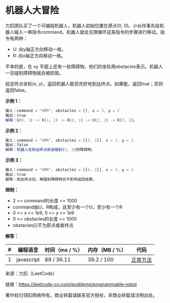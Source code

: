 # 机器人大冒险

力扣团队买了一个可编程机器人，机器人初始位置在原点(0, 0)。小伙伴事先给机器人输入一串指令command，机器人就会无限循环这条指令的步骤进行移动。指令有两种：

- U: 向y轴正方向移动一格。
- R: 向x轴正方向移动一格。

不幸的是，在 xy 平面上还有一些障碍物，他们的坐标用obstacles表示。机器人一旦碰到障碍物就会被损毁。

给定终点坐标(x, y)，返回机器人能否完好地到达终点。如果能，返回true；否则返回false。

**示例 1：**

``` javascript
输入：command = "URR", obstacles = [], x = 3, y = 2
输出：true
解释：U(0, 1) -> R(1, 1) -> R(2, 1) -> U(2, 2) -> R(3, 2)。
```

**示例 2：**

``` javascript
输入：command = "URR", obstacles = [[2, 2]], x = 3, y = 2
输出：false
解释：机器人在到达终点前会碰到(2, 2)的障碍物。
```

**示例 3：**

``` javascript
输入：command = "URR", obstacles = [[4, 2]], x = 3, y = 2
输出：true
解释：到达终点后，再碰到障碍物也不影响返回结果。
```

**限制：**

- 2 <= command的长度 <= 1000
- command由U，R构成，且至少有一个U，至少有一个R
- 0 <= x <= 1e9, 0 <= y <= 1e9
- 0 <= obstacles的长度 <= 1000
- obstacles[i]不为原点或者终点

**解答：**

**#**|**编程语言**|**时间（ms / %）**|**内存（MB / %）**|**代码**
--|--|--|--|--
1|javascript|88 / 36.11|39.2 / 100|[正常方法](./javascript/ac_v1.js)

来源：力扣（LeetCode）

链接：https://leetcode-cn.com/problems/programmable-robot

著作权归领扣网络所有。商业转载请联系官方授权，非商业转载请注明出处。
